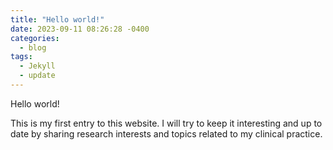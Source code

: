 ```yaml
---
title: "Hello world!"
date: 2023-09-11 08:26:28 -0400
categories:
  - blog
tags:
  - Jekyll
  - update
---
```


Hello world!

This is my first entry to this website. I will try to keep it interesting and up to date by sharing research interests and topics related to my clinical practice.

